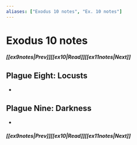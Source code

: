 ```yaml
---
aliases: ["Exodus 10 notes", "Ex. 10 notes"]
---
```

# Exodus 10 notes
##### <span class=arrow-left></span>[[ex9notes|Prev]]<span class=navigation-separator></span>[[ex10|Read]]<span class=navigation-separator></span>[[ex11notes|Next]]<span class=arrow-right></span>
## Plague Eight: Locusts
- 
## Plague Nine: Darkness
- 
##### <span class=arrow-left></span>[[ex9notes|Prev]]<span class=navigation-separator></span>[[ex10|Read]]<span class=navigation-separator></span>[[ex11notes|Next]]<span class=arrow-right></span>